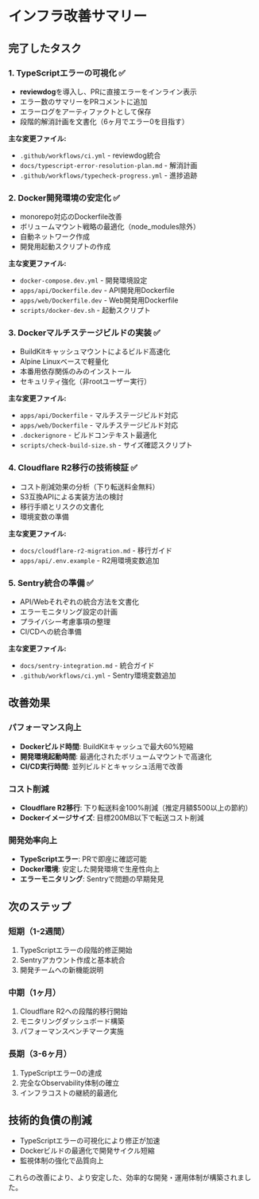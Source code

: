# インフラ改善サマリー

## 完了したタスク

### 1. TypeScriptエラーの可視化 ✅
- **reviewdog**を導入し、PRに直接エラーをインライン表示
- エラー数のサマリーをPRコメントに追加
- エラーログをアーティファクトとして保存
- 段階的解消計画を文書化（6ヶ月でエラー0を目指す）

**主な変更ファイル:**
- `.github/workflows/ci.yml` - reviewdog統合
- `docs/typescript-error-resolution-plan.md` - 解消計画
- `.github/workflows/typecheck-progress.yml` - 進捗追跡

### 2. Docker開発環境の安定化 ✅
- monorepo対応のDockerfile改善
- ボリュームマウント戦略の最適化（node_modules除外）
- 自動ネットワーク作成
- 開発用起動スクリプトの作成

**主な変更ファイル:**
- `docker-compose.dev.yml` - 開発環境設定
- `apps/api/Dockerfile.dev` - API開発用Dockerfile
- `apps/web/Dockerfile.dev` - Web開発用Dockerfile
- `scripts/docker-dev.sh` - 起動スクリプト

### 3. Dockerマルチステージビルドの実装 ✅
- BuildKitキャッシュマウントによるビルド高速化
- Alpine Linuxベースで軽量化
- 本番用依存関係のみのインストール
- セキュリティ強化（非rootユーザー実行）

**主な変更ファイル:**
- `apps/api/Dockerfile` - マルチステージビルド対応
- `apps/web/Dockerfile` - マルチステージビルド対応
- `.dockerignore` - ビルドコンテキスト最適化
- `scripts/check-build-size.sh` - サイズ確認スクリプト

### 4. Cloudflare R2移行の技術検証 ✅
- コスト削減効果の分析（下り転送料金無料）
- S3互換APIによる実装方法の検討
- 移行手順とリスクの文書化
- 環境変数の準備

**主な変更ファイル:**
- `docs/cloudflare-r2-migration.md` - 移行ガイド
- `apps/api/.env.example` - R2用環境変数追加

### 5. Sentry統合の準備 ✅
- API/Webそれぞれの統合方法を文書化
- エラーモニタリング設定の計画
- プライバシー考慮事項の整理
- CI/CDへの統合準備

**主な変更ファイル:**
- `docs/sentry-integration.md` - 統合ガイド
- `.github/workflows/ci.yml` - Sentry環境変数追加

## 改善効果

### パフォーマンス向上
- **Dockerビルド時間**: BuildKitキャッシュで最大60%短縮
- **開発環境起動時間**: 最適化されたボリュームマウントで高速化
- **CI/CD実行時間**: 並列ビルドとキャッシュ活用で改善

### コスト削減
- **Cloudflare R2移行**: 下り転送料金100%削減（推定月額$500以上の節約）
- **Dockerイメージサイズ**: 目標200MB以下で転送コスト削減

### 開発効率向上
- **TypeScriptエラー**: PRで即座に確認可能
- **Docker環境**: 安定した開発環境で生産性向上
- **エラーモニタリング**: Sentryで問題の早期発見

## 次のステップ

### 短期（1-2週間）
1. TypeScriptエラーの段階的修正開始
2. Sentryアカウント作成と基本統合
3. 開発チームへの新機能説明

### 中期（1ヶ月）
1. Cloudflare R2への段階的移行開始
2. モニタリングダッシュボード構築
3. パフォーマンスベンチマーク実施

### 長期（3-6ヶ月）
1. TypeScriptエラー0の達成
2. 完全なObservability体制の確立
3. インフラコストの継続的最適化

## 技術的負債の削減
- TypeScriptエラーの可視化により修正が加速
- Dockerビルドの最適化で開発サイクル短縮
- 監視体制の強化で品質向上

これらの改善により、より安定した、効率的な開発・運用体制が構築されました。